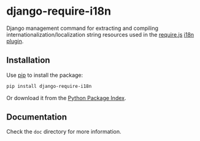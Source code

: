 django-require-i18n
===================

Django management command for extracting and compiling
internationalization/localization string resources used in the
[require.js](http://requirejs.org)
[i18n plugin](https://github.com/requirejs/i18n).


Installation
------------

Use [pip](https://pypi.python.org/pypi/pip) to install the package:

```bash
pip install django-require-i18n
```

Or download it from the
[Python Package Index](https://pypi.python.org/pypi/djang-require-i18n).


Documentation
-------------

Check the `doc` directory for more information.
